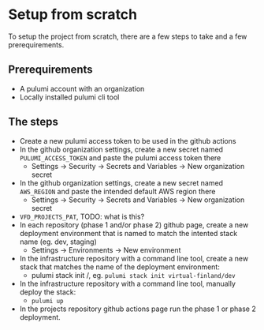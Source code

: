 # Setup from scratch

To setup the project from scratch, there are a few steps to take and a few prerequirements. 

## Prerequirements

- A pulumi account with an organization
- Locally installed pulumi cli tool

## The steps

- Create a new pulumi access token to be used in the github actions
- In the github organization settings, create a new secret named `PULUMI_ACCESS_TOKEN` and paste the pulumi access token there
  - Settings -> Security -> Secrets and Variables -> New organization secret
- In the github organization settings, create a new secret named `AWS_REGION` and paste the intended default AWS region there
  - Settings -> Security -> Secrets and Variables -> New organization secret
- `VFD_PROJECTS_PAT`, TODO: what is this?
- In each repository (phase 1 and/or phase 2) github page, create a new deployment environment that is named to match the intented stack name (eg. dev, staging)
  - Settings -> Environments -> New environment
- In the infrastructure repository with a command line tool, create a new stack that matches the name of the deployment environment:
    - pulumi stack init <pulumi-organization>/<stack-name>, eg. `pulumi stack init virtual-finland/dev`
- In the infrastructure repository with a command line tool, manually deploy the stack:
    - `pulumi up`
- In the projects repository github actions page run the phase 1 or phase 2 deployment.